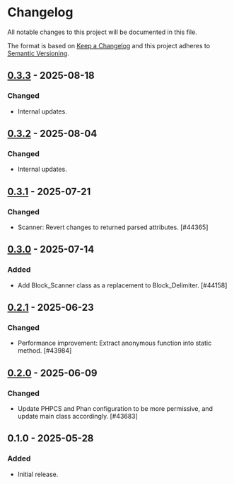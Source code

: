 # Changelog

All notable changes to this project will be documented in this file.

The format is based on [Keep a Changelog](https://keepachangelog.com/en/1.0.0/)
and this project adheres to [Semantic Versioning](https://semver.org/spec/v2.0.0.html).

## [0.3.3] - 2025-08-18
### Changed
- Internal updates.

## [0.3.2] - 2025-08-04
### Changed
- Internal updates.

## [0.3.1] - 2025-07-21
### Changed
- Scanner: Revert changes to returned parsed attributes. [#44365]

## [0.3.0] - 2025-07-14
### Added
- Add Block_Scanner class as a replacement to Block_Delimiter. [#44158]

## [0.2.1] - 2025-06-23
### Changed
- Performance improvement: Extract anonymous function into static method. [#43984]

## [0.2.0] - 2025-06-09
### Changed
- Update PHPCS and Phan configuration to be more permissive, and update main class accordingly. [#43683]

## 0.1.0 - 2025-05-28
### Added
- Initial release.

[0.3.3]: https://github.com/Automattic/block-delimiter/compare/v0.3.2...v0.3.3
[0.3.2]: https://github.com/Automattic/block-delimiter/compare/v0.3.1...v0.3.2
[0.3.1]: https://github.com/Automattic/block-delimiter/compare/v0.3.0...v0.3.1
[0.3.0]: https://github.com/Automattic/block-delimiter/compare/v0.2.1...v0.3.0
[0.2.1]: https://github.com/Automattic/block-delimiter/compare/v0.2.0...v0.2.1
[0.2.0]: https://github.com/Automattic/block-delimiter/compare/v0.1.0...v0.2.0
